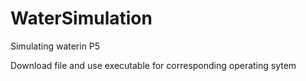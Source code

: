 # WaterSimulation
Simulating waterin P5


Download file and use executable for corresponding operating sytem
